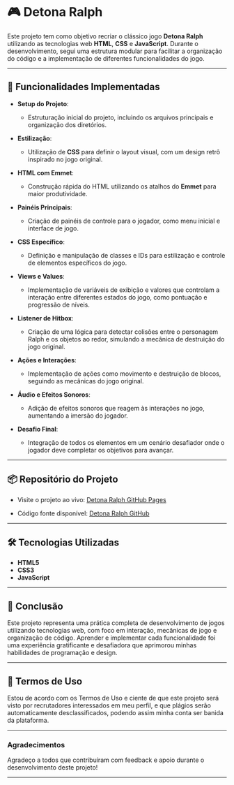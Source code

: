 # 🎮 Detona Ralph

Este projeto tem como objetivo recriar o clássico jogo **Detona Ralph** utilizando as tecnologias web **HTML**, **CSS** e **JavaScript**. Durante o desenvolvimento, segui uma estrutura modular para facilitar a organização do código e a implementação de diferentes funcionalidades do jogo.

---

## 🚀 Funcionalidades Implementadas

- **Setup do Projeto**: 
  - Estruturação inicial do projeto, incluindo os arquivos principais e organização dos diretórios.

- **Estilização**: 
  - Utilização de **CSS** para definir o layout visual, com um design retrô inspirado no jogo original.

- **HTML com Emmet**: 
  - Construção rápida do HTML utilizando os atalhos do **Emmet** para maior produtividade.

- **Painéis Principais**: 
  - Criação de painéis de controle para o jogador, como menu inicial e interface de jogo.

- **CSS Específico**: 
  - Definição e manipulação de classes e IDs para estilização e controle de elementos específicos do jogo.

- **Views e Values**: 
  - Implementação de variáveis de exibição e valores que controlam a interação entre diferentes estados do jogo, como pontuação e progressão de níveis.

- **Listener de Hitbox**: 
  - Criação de uma lógica para detectar colisões entre o personagem Ralph e os objetos ao redor, simulando a mecânica de destruição do jogo original.

- **Ações e Interações**: 
  - Implementação de ações como movimento e destruição de blocos, seguindo as mecânicas do jogo original.

- **Áudio e Efeitos Sonoros**: 
  - Adição de efeitos sonoros que reagem às interações no jogo, aumentando a imersão do jogador.

- **Desafio Final**: 
  - Integração de todos os elementos em um cenário desafiador onde o jogador deve completar os objetivos para avançar.

---

## 📦 Repositório do Projeto

- Visite o projeto ao vivo: [Detona Ralph GitHub Pages](https://nivaldo-nilngn.github.io/Detona-Ralph/)

- Código fonte disponível: [Detona Ralph GitHub](https://github.com/Nivaldo-Nilngn/Detona-Ralph)

---

## 🛠️ Tecnologias Utilizadas

- **HTML5**
- **CSS3**
- **JavaScript**

---

## 🎉 Conclusão

Este projeto representa uma prática completa de desenvolvimento de jogos utilizando tecnologias web, com foco em interação, mecânicas de jogo e organização de código. Aprender e implementar cada funcionalidade foi uma experiência gratificante e desafiadora que aprimorou minhas habilidades de programação e design.

---

## 📑 Termos de Uso

Estou de acordo com os Termos de Uso e ciente de que este projeto será visto por recrutadores interessados em meu perfil, e que plágios serão automaticamente desclassificados, podendo assim minha conta ser banida da plataforma.

---

### Agradecimentos
Agradeço a todos que contribuíram com feedback e apoio durante o desenvolvimento deste projeto!

****
